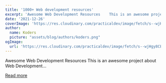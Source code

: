 ```yaml
---
title: '1000+ Web development resources'
excerpt: 'Awesome Web Development Resources    This is an awesome project about Web Development...'
date: '2021-12-26'
coverImage: 'https://res.cloudinary.com/practicaldev/image/fetch/s--wjHgy8CE--/c_imagga_scale,f_auto,fl_progressive,h_420,q_auto,w_1000/https://dev-to-uploads.s3.amazonaws.com/uploads/articles/mnq0818suk3wt5kpb7iv.jpg'
author:
  name: Koders
  picture: "assets/blog/authors/koders.png"
ogImage:
  url: 'https://res.cloudinary.com/practicaldev/image/fetch/s--wjHgy8CE--/c_imagga_scale,f_auto,fl_progressive,h_420,q_auto,w_1000/https://dev-to-uploads.s3.amazonaws.com/uploads/articles/mnq0818suk3wt5kpb7iv.jpg'
---
```


Awesome Web Development Resources    This is an awesome project about Web Development...

[Read more](https://dev.to/codewhiteweb/1000-web-development-resources-24mb)
